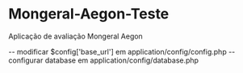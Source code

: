 # Mongeral-Aegon-Teste
Aplicação de avaliação Mongeral Aegon

-- modificar $config['base_url'] em application/config/config.php
-- configurar database em application/config/database.php